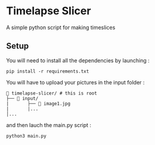 # Timelapse Slicer

A simple python script for making timeslices

## Setup

You will need to install all the dependencies by launching :  

    pip install -r requirements.txt
  
You will have to upload your pictures in the input folder :

```
📂 timelapse-slicer/ # this is root
├── 📂 input/
|       ├── 📜 image1.jpg
|       |...
│...
```

and then lauch the main.py script :

    python3 main.py
